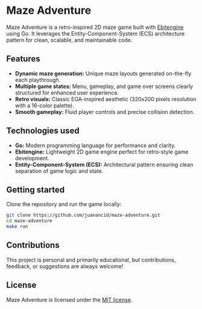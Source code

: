 # Maze Adventure

Maze Adventure is a retro-inspired 2D maze game built with [Ebitengine](https://ebiten.org/) using Go. It leverages the Entity-Component-System (ECS) architecture pattern for clean, scalable, and maintainable code.

## Features

- **Dynamic maze generation:** Unique maze layouts generated on-the-fly each playthrough.
- **Multiple game states:** Menu, gameplay, and game over screens clearly structured for enhanced user experience.
- **Retro visuals:** Classic EGA-inspired aesthetic (320x200 pixels resolution with a 16-color palette).
- **Smooth gameplay:** Fluid player controls and precise collision detection.

## Technologies used

- **Go:** Modern programming language for performance and clarity.
- **Ebitengine:** Lightweight 2D game engine perfect for retro-style game development.
- **Entity-Component-System (ECS):** Architectural pattern ensuring clean separation of game logic and state.

## Getting started

Clone the repository and run the game locally:

```bash
git clone https://github.com/juanancid/maze-adventure.git
cd maze-adventure
make run
```

## Contributions

This project is personal and primarily educational, but contributions, feedback, or suggestions are always welcome!

## License

Maze Adventure is licensed under the [MIT license](LICENSE).
